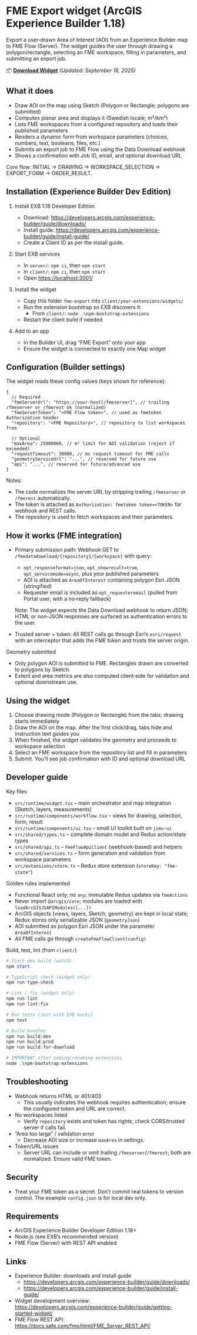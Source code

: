 # FME Export widget (ArcGIS Experience Builder 1.18)

Export a user‑drawn Area of Interest (AOI) from an Experience Builder map to FME Flow (Server). The widget guides the user through drawing a polygon/rectangle, selecting an FME workspace, filling in parameters, and submitting an export job.

📦 **[Download Widget](https://github.com/user-attachments/files/22361056/fme-export.zip)** _(Updated: September 16, 2025)_

## What it does

- Draw AOI on the map using Sketch (Polygon or Rectangle; polygons are submitted)
- Computes planar area and displays it (Swedish locale; m²/km²)
- Lists FME workspaces from a configured repository and loads their published parameters
- Renders a dynamic form from workspace parameters (choices, numbers, text, booleans, files, etc.)
- Submits an export job to FME Flow using the Data Download webhook
- Shows a confirmation with Job ID, email, and optional download URL

Core flow: INITIAL → DRAWING → WORKSPACE_SELECTION → EXPORT_FORM → ORDER_RESULT.

## Installation (Experience Builder Dev Edition)

1. Install EXB 1.18 Developer Edition
   - Download: <https://developers.arcgis.com/experience-builder/guide/downloads/>
   - Install guide: <https://developers.arcgis.com/experience-builder/guide/install-guide/>
   - Create a Client ID as per the install guide.

2. Start EXB services
   - In `server/`: `npm ci`, then `npm start`
   - In `client/`: `npm ci`, then `npm start`
   - Open <https://localhost:3001/>

3. Install the widget
   - Copy this folder `fme-export` into `client/your-extensions/widgets/`
   - Run the extension bootstrap so EXB discovers it:
     - From `client/`: `node .\npm-bootstrap-extensions`
   - Restart the client build if needed

4. Add to an app
   - In the Builder UI, drag “FME Export” onto your app
   - Ensure the widget is connected to exactly one Map widget

## Configuration (Builder settings)

The widget reads these config values (keys shown for reference):

```jsonc
{
  // Required
  "fmeServerUrl": "https://your-host[/fmeserver]", // trailing /fmeserver or /fmerest ok (normalized)
  "fmeServerToken": "<FME Flow token>", // used as fmetoken Authorization header
  "repository": "<FME Repository>", // repository to list workspaces from

  // Optional
  "maxArea": 25000000, // m² limit for AOI validation (reject if exceeded)
  "requestTimeout": 30000, // ms request timeout for FME calls
  "geometryServiceUrl": "...", // reserved for future use
  "api": "...", // reserved for future/advanced use
}
```

Notes:

- The code normalizes the server URL by stripping trailing `/fmeserver` or `/fmerest` automatically.
- The token is attached as `Authorization: fmetoken token=<TOKEN>` for webhook and REST calls.
- The repository is used to fetch workspaces and their parameters.

## How it works (FME integration)

- Primary submission path: Webhook GET to `/fmedatadownload/{repository}/{workspace}` with query:
  - `opt_responseformat=json`, `opt_showresult=true`, `opt_servicemode=async`, plus your published parameters
  - AOI is attached as `AreaOfInterest` containing polygon Esri JSON (stringified)
  - Requester email is included as `opt_requesteremail` (pulled from Portal user, with a no‑reply fallback)

  Note: The widget expects the Data Download webhook to return JSON; HTML or non-JSON responses are surfaced as authentication errors to the user.

- Trusted server + token: All REST calls go through Esri’s `esri/request` with an interceptor that adds the FME token and trusts the server origin.

Geometry submitted

- Only polygon AOI is submitted to FME. Rectangles drawn are converted to polygons by Sketch.
- Extent and area metrics are also computed client‑side for validation and optional downstream use.

## Using the widget

1. Choose drawing mode (Polygon or Rectangle) from the tabs; drawing starts immediately
2. Draw the AOI on the map. After the first click/drag, tabs hide and instruction text guides you
3. When finished, the widget validates the geometry and proceeds to workspace selection
4. Select an FME workspace from the repository list and fill in parameters
5. Submit. You’ll see job confirmation with ID and optional download URL

## Developer guide

Key files

- `src/runtime/widget.tsx` – main orchestrator and map integration (Sketch, layers, measurements)
- `src/runtime/components/workflow.tsx` – views for drawing, selection, form, result
- `src/runtime/components/ui.tsx` – small UI toolkit built on `jimu-ui`
- `src/shared/types.ts` – complete domain model and Redux action/state types
- `src/shared/api.ts` – `FmeFlowApiClient` (webhook-based) and helpers
- `src/shared/services.ts` – form generation and validation from workspace parameters
- `src/extensions/store.ts` – Redux store extension (`storeKey: "fme-state"`)

Golden rules implemented

- Functional React only; no `any`; immutable Redux updates via `fmeActions`
- Never import `@arcgis/core`; modules are loaded with `loadArcGISJSAPIModules([...])`
- ArcGIS objects (views, layers, Sketch, geometry) are kept in local state; Redux stores only serializable JSON (`geometryJson`)
- AOI submitted as polygon Esri JSON under the parameter `AreaOfInterest`
- All FME calls go through `createFmeFlowClient(config)`

Build, test, lint (from `client/`)

```powershell
# Start dev build (watch)
npm start

# TypeScript check (widget only)
npm run type-check

# Lint / fix (widget only)
npm run lint
npm run lint:fix

# Run tests (Jest with EXB mocks)
npm test

# Build bundles
npm run build:dev
npm run build:prod
npm run build:for-download

# IMPORTANT after adding/renaming extensions
node .\npm-bootstrap-extensions
```

## Troubleshooting

- Webhook returns HTML or 401/403
  - This usually indicates the webhook requires authentication; ensure the configured token and URL are correct.
- No workspaces listed
  - Verify `repository` exists and token has rights; check CORS/trusted server if calls fail.
- “Area too large” / validation error
  - Decrease AOI size or increase `maxArea` in settings.
- Token/URL issues
  - Server URL can include or omit trailing `/fmeserver`/`/fmerest`; both are normalized. Ensure valid FME token.

## Security

- Treat your FME token as a secret. Don’t commit real tokens to version control. The example `config.json` is for local dev only.

## Requirements

- ArcGIS Experience Builder Developer Edition 1.18+
- Node.js (see EXB’s recommended version)
- FME Flow (Server) with REST API enabled

## Links

- Experience Builder: downloads and install guide
  - <https://developers.arcgis.com/experience-builder/guide/downloads/>
  - <https://developers.arcgis.com/experience-builder/guide/install-guide/>
- Widget development overview: <https://developers.arcgis.com/experience-builder/guide/getting-started-widget/>
- FME Flow REST API: <https://docs.safe.com/fme/html/FME_Server_REST_API/>
